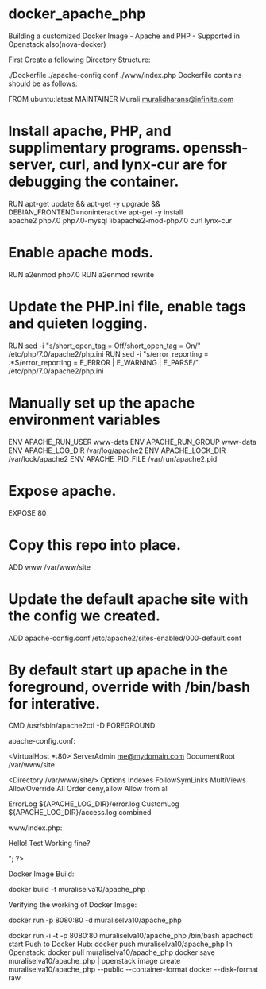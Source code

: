 # docker_apache_php
Building a customized Docker Image - Apache and PHP - Supported in Openstack also(nova-docker)

First Create a following Directory Structure:

./Dockerfile
./apache-config.conf
./www/index.php
Dockerfile contains should be as follows:

FROM ubuntu:latest
MAINTAINER Murali muralidharans@infinite.com

# Install apache, PHP, and supplimentary programs. openssh-server, curl, and lynx-cur are for debugging the container.
RUN apt-get update && apt-get -y upgrade && DEBIAN_FRONTEND=noninteractive apt-get -y install \
    apache2 php7.0 php7.0-mysql libapache2-mod-php7.0 curl lynx-cur

# Enable apache mods.
RUN a2enmod php7.0
RUN a2enmod rewrite

# Update the PHP.ini file, enable <? ?> tags and quieten logging.
RUN sed -i "s/short_open_tag = Off/short_open_tag = On/" /etc/php/7.0/apache2/php.ini
RUN sed -i "s/error_reporting = .*$/error_reporting = E_ERROR | E_WARNING | E_PARSE/" /etc/php/7.0/apache2/php.ini

# Manually set up the apache environment variables
ENV APACHE_RUN_USER www-data
ENV APACHE_RUN_GROUP www-data
ENV APACHE_LOG_DIR /var/log/apache2
ENV APACHE_LOCK_DIR /var/lock/apache2
ENV APACHE_PID_FILE /var/run/apache2.pid

# Expose apache.
EXPOSE 80

# Copy this repo into place.
ADD www /var/www/site

# Update the default apache site with the config we created.
ADD apache-config.conf /etc/apache2/sites-enabled/000-default.conf

# By default start up apache in the foreground, override with /bin/bash for interative.
CMD /usr/sbin/apache2ctl -D FOREGROUND




apache-config.conf:

<VirtualHost *:80>
  ServerAdmin me@mydomain.com
  DocumentRoot /var/www/site

  <Directory /var/www/site/>
      Options Indexes FollowSymLinks MultiViews
      AllowOverride All
      Order deny,allow
      Allow from all
  </Directory>

  ErrorLog ${APACHE_LOG_DIR}/error.log
  CustomLog ${APACHE_LOG_DIR}/access.log combined

</VirtualHost>



www/index.php:


<? echo "<p>Hello! Test Working fine?</p>"; ?>


Docker Image Build:

 docker build -t muraliselva10/apache_php .


Verifying the working of Docker Image:

docker run -p 8080:80 -d muraliselva10/apache_php

docker run -i -t -p 8080:80 muraliselva10/apache_php /bin/bash
apachectl start
Push to Docker Hub:
docker push muraliselva10/apache_php
In Openstack:
docker pull muraliselva10/apache_php
docker save muraliselva10/apache_php | openstack image create muraliselva10/apache_php --public --container-format docker --disk-format raw
